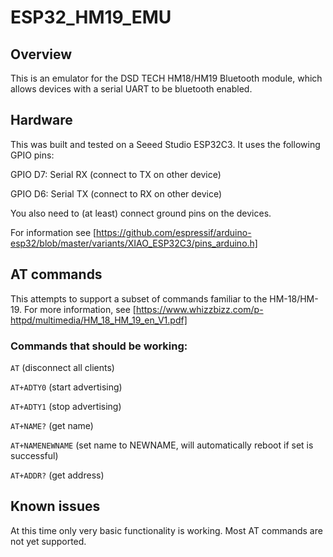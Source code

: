 # ESP32_HM19_EMU

## Overview
This is an emulator for the DSD TECH HM18/HM19 Bluetooth module, which allows devices with a serial UART to be bluetooth enabled.

## Hardware
This was built and tested on a Seeed Studio ESP32C3.  It uses the following GPIO pins:

GPIO D7: Serial RX (connect to TX on other device)

GPIO D6: Serial TX (connect to RX on other device)

You also need to (at least) connect ground pins on the devices.

For information see [https://github.com/espressif/arduino-esp32/blob/master/variants/XIAO_ESP32C3/pins_arduino.h]


## AT commands

This attempts to support a subset of commands familiar to the HM-18/HM-19. For more information, see [https://www.whizzbizz.com/p-httpd/multimedia/HM_18_HM_19_en_V1.pdf]

###  Commands that should be working:
`AT` (disconnect all clients)

`AT+ADTY0` (start advertising)

`AT+ADTY1` (stop advertising)

`AT+NAME?` (get name)

`AT+NAMENEWNAME` (set name to NEWNAME, will automatically reboot if set is successful)

`AT+ADDR?` (get address)



## Known issues
At this time only very basic functionality is working. Most AT commands are not yet supported. 
